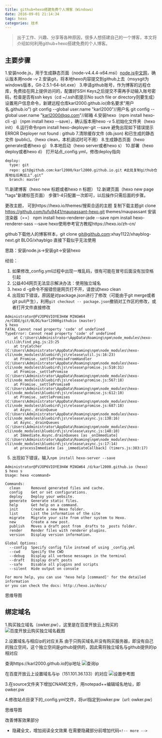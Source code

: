 ```yaml
---
title: github+hexo搭建免费个人博客（Windows）
date: 2016-09-01 21:14:34
tags: hexo
categories: 技术
---
```





>出于工作、兴趣、分享等各种原因，很多人想搭建自己的一个博客，本文将介绍如何利用github+hexo搭建免费的个人博客。

<!-- more -->

## 主要步骤


1.安装node.js，用于生成静态页面（node-v4.4.4-x64.msi）[node.js中文网](http://nodejs.cn/)，确认版本用node -v
2.安装git，将本地hexo内容提交到github上去（msysgit为windows版本，Git-2.5.1-64-bit.exe）
3.申请github账号，作为博客的远程仓库，免费挂在网上提供访问的，配置好SSH Keys之后提交不需再手动输入账号密码，检查是否有ssh keys（cd ~/.ssh若提示No such file or directory则要生成）
设置用户信息命令，新建远程仓库karl2000.github.io(命名要求"用户名.github.io")
git config --global user.name "karl2000"//用户名
git config --global user.name "karl2000@qq.com"//邮箱
4.安装hexo（npm install hexo-cli -g）（npm install hexo --save），确认版本用hexo -v
5.初始化文件夹（hexo init）
6.运行命令npm install hexo-deployer-git --save
避免出现如下错误提示
ERROR Deployer not found : github
7.清除缓存文件 (db.json) 和已生成的静态文件 (public)。（hexo clean，本机调试时可不用）
8.生成静态页面（hexo generate或者hexo g）
9.本地启动（hexo server或者hexo s）
10.部署（hexo deploy或者hexo d）
打开站点_config.yml，修改deploy指向
```
deploy:
  type: git
  repo: git@github.com:karl2000/karl2000.github.io.git #此处复制github仓库地址后再加上“.git”
  branch: master
  ```
11.新建博客（hexo new 标题或者hexo n 标题）
12.新建页面（hexo new page "tags"新建标签页面）
步骤1-4只配置一次即可，以后操作只需后面的步骤。


更改主题，
可到https://hexo.io/themes/搜索合适的主题
复制下载主题git clone https://github.com/tufu9441/maupassant-hexo.git themes/maupassant
安装渲染器（==）
    npm install hexo-renderer-jade --save
    npm install hexo-renderer-sass --save
hexo使用参考官方教程https://hexo.io/zh-cn/


github下载他人的博客样本，git clone git@github.com:xhay1122/xhayblog-next.git BLOG/xhayblgo
直接下载似乎无法使用


思路：安装node.js->安装git->安装hexo

经验：
1. 如果修改_config.yml过程中出现一堆乱码，很有可能在冒号后面没有加空格引起
2. 公益404网页无法显示解决办法：使用独立域名
3. hexo d -g命令不报错但是网页打不开，请尝试hexo clean
4. 出现如下错误，原因是对package.json进行了修改（可能由于git merge或者git pull产生），利用`git checkout -- package.json`撤销对工作区的修改，或者打开文件直接修改
```
Administrator@FVJOP6VIOYE3H4W MINGW64 /e/CODE/git/BLOG/karl2000githubio (master)
$ hexo
FATAL Cannot read property 'code' of undefined
TypeError: Cannot read property 'code' of undefined
    at C:\Users\Administrator\AppData\Roaming\npm\node_modules\hexo-cli\lib\find_pkg.js:23:25
    at tryCatcher (C:\Users\Administrator\AppData\Roaming\npm\node_modules\hexo-cli\node_modules\bluebird\js\release\util.js:16:23)
    at Promise._settlePromiseFromHandler (C:\Users\Administrator\AppData\Roaming\npm\node_modules\hexo-cli\node_modules\bluebird\js\release\promise.js:510:31)
    at Promise._settlePromise (C:\Users\Administrator\AppData\Roaming\npm\node_modules\hexo-cli\node_modules\bluebird\js\release\promise.js:567:18)
    at Promise._settlePromise0 (C:\Users\Administrator\AppData\Roaming\npm\node_modules\hexo-cli\node_modules\bluebird\js\release\promise.js:612:10)
    at Promise._settlePromises (C:\Users\Administrator\AppData\Roaming\npm\node_modules\hexo-cli\node_modules\bluebird\js\release\promise.js:687:18)
    at Async._drainQueue (C:\Users\Administrator\AppData\Roaming\npm\node_modules\hexo-cli\node_modules\bluebird\js\release\async.js:138:16)
    at Async._drainQueues (C:\Users\Administrator\AppData\Roaming\npm\node_modules\hexo-cli\node_modules\bluebird\js\release\async.js:148:10)
    at Immediate.Async.drainQueues [as _onImmediate] (C:\Users\Administrator\AppData\Roaming\npm\node_modules\hexo-cli\node_modules\bluebird\js\release\async.js:17:14)
    at processImmediate [as _immediateCallback] (timers.js:383:17)

```
5. 出现如下错误，输入`npm install hexo-server --save`
```
Administrator@FVJOP6VIOYE3H4W MINGW64 /d/karl2000.github.io (hexo)
$ hexo s
Usage: hexo <command>

Commands:
  clean     Removed generated files and cache.
  config    Get or set configurations.
  deploy    Deploy your website.
  generate  Generate static files.
  help      Get help on a command.
  init      Create a new Hexo folder.
  list      List the information of the site
  migrate   Migrate your site from other system to Hexo.
  new       Create a new post.
  publish   Moves a draft post from _drafts to _posts folder.
  render    Render files with renderer plugins.
  version   Display version information.

Global Options:
  --config  Specify config file instead of using _config.yml
  --cwd     Specify the CWD
  --debug   Display all verbose messages in the terminal
  --draft   Display draft posts
  --safe    Disable all plugins and scripts
  --silent  Hide output on console

For more help, you can use 'hexo help [command]' for the detailed information
or you can check the docs: http://hexo.io/docs/
```
思维导图




## 绑定域名
1.购买独立域名（owker.pw），这里是在百度开放云上购买的
![](http://ww3.sinaimg.cn/large/a8fc9690gw1f7f7qm6bclj20ik0ch0u2.jpg "百度开放云购买独立域名截图")

2.设置域名与相应ip的对应关系
由于只购买域名并没有购买服务器，即没有自己的独立空间，这个独立空间是github提供的，因此需将独立域名与github提供的ip相对应

查询https://karl2000.github.io的ip地址
![](http://ww2.sinaimg.cn/large/a8fc9690gw1f7f8hgettxj20o40ecn0e.jpg "查询ip")

在百度开放云上设置域名与ip（151.101.36.133）的对应
![](http://ww3.sinaimg.cn/mw690/a8fc9690gw1f7f8kyd5idj20r90f776l.jpg "设置参考图")

3.在source文件夹下增加CNAME文件，用notepad++编辑域名地址，即owker.pw

4.修改站点目录下的_config.yml文件，将url指定到owker.pw（url: owker.pw）

思维导图


改善博客效果部分
* 隐藏全文，增加阅读全文效果
在需要隐藏部分前增加代码`<!-- more -->`
